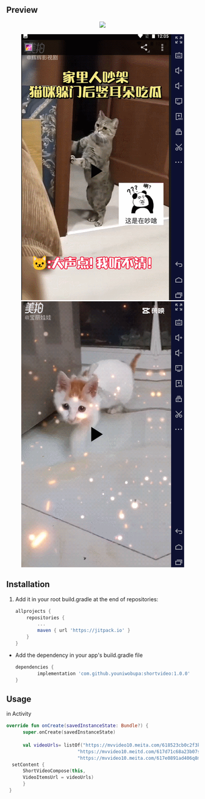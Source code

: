 ## Preview
<p align="center">
<img src="https://github.com/youniwobupa/shortvideo/blob/master/GIF%202021-11-8%202-26-16.gif"/>
</p>
<p align="center">
<img src="https://github.com/youniwobupa/shortvideo/blob/master/GIF%202021-11-8%200-07-54.gif"/>
<img src="https://github.com/youniwobupa/shortvideo/blob/master/GIF%202021-11-8%200-08-55.gif"/>
</p>

## Installation
1. Add it in your root build.gradle at the end of repositories:

	```groovy
	allprojects {
		repositories {
			...
			maven { url 'https://jitpack.io' }
		}
	}
	```

* Add the dependency in your app's build.gradle file

	```groovy
	dependencies {
	        implementation 'com.github.youniwobupa:shortvideo:1.0.0'
	}
	```
  
## Usage
 in Activity
  ```kotlin
  override fun onCreate(savedInstanceState: Bundle?) {
        super.onCreate(savedInstanceState)
	
        val videoUrls= listOf("https://mvvideo10.meita.com/618523cb0c2f3ki3frx45.mp4",
                            "https://mvvideo10.meitd.com/617d71c68a23b07s660jli19.mp4",
                            "https://mvvideo10.meita.com/617e0891ad406q8may298.mp4",)
	setContent {
        ShortVideoCompose(this,
        VideoItemsUrl = videoUrls)
        }
   }
